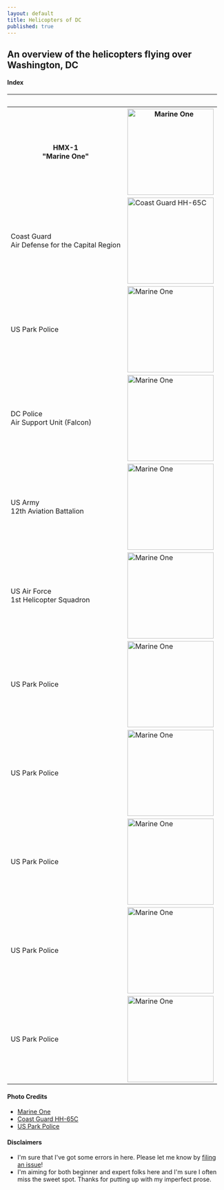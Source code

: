 ```yaml
---
layout: default
title: Helicopters of DC
published: true
---
```


## An overview of the helicopters flying over Washington, DC

#### Index


 <table style="width:100%">
  <tr>
    <th>&nbsp;</th>
    <th>&nbsp;</th>
  </tr>
  <tr>
    <th>HMX-1<br>"Marine One"</th>
    <th><img src="https://helicoptersofdc.com/pictures/VH-3D_Marine_One_over_Washington_DC_May_2005.jpg" alt="Marine One" width="200"></th>
  </tr>
  <tr>
    <td>Coast Guard<br>Air Defense for the Capital Region</td>
    <td><img src="https://helicoptersofdc.com/pictures/1599px-USCG_HH-65C.jpg" alt="Coast Guard HH-65C" width="200"></td>
  </tr>
  <tr>
    <td>US Park Police</td>
    <td><img src="https://helicoptersofdc.com/pictures/U.S._Park_Police_helicopter.JPG" alt="Marine One" width="200"></td>
  </tr>
  <tr>
    <td>DC Police<br>Air Support Unit (Falcon)</td>
    <td><img src="https://helicoptersofdc.com/pictures/U.S._Park_Police_helicopter.JPG" alt="Marine One" width="200"></td>
  </tr>
  <tr>
    <td>US Army<br>12th Aviation Battalion</td>
    <td><img src="https://helicoptersofdc.com/pictures/U.S._Park_Police_helicopter.JPG" alt="Marine One" width="200"></td>
  </tr> 
  <tr>
    <td>US Air Force<br>1st Helicopter Squadron</td>
    <td><img src="https://helicoptersofdc.com/pictures/U.S._Park_Police_helicopter.JPG" alt="Marine One" width="200"></td>
  </tr>
  <tr>
    <td>US Park Police</td>
    <td><img src="https://helicoptersofdc.com/pictures/U.S._Park_Police_helicopter.JPG" alt="Marine One" width="200"></td>
  </tr> 
  <tr>
    <td>US Park Police</td>
    <td><img src="https://helicoptersofdc.com/pictures/U.S._Park_Police_helicopter.JPG" alt="Marine One" width="200"></td>
  </tr>
  <tr>
    <td>US Park Police</td>
    <td><img src="https://helicoptersofdc.com/pictures/U.S._Park_Police_helicopter.JPG" alt="Marine One" width="200"></td>
  </tr>
  <tr>
    <td>US Park Police</td>
    <td><img src="https://helicoptersofdc.com/pictures/U.S._Park_Police_helicopter.JPG" alt="Marine One" width="200"></td>
  </tr>
  <tr>
    <td>US Park Police</td>
    <td><img src="https://helicoptersofdc.com/pictures/U.S._Park_Police_helicopter.JPG" alt="Marine One" width="200"></td>
  </tr>


</table> 




#### Photo Credits
* [Marine One](https://en.wikipedia.org/wiki/Marine_One#/media/File:VH-3D_Marine_One_over_Washington_DC_May_2005.jpg)
* [Coast Guard HH-65C](https://en.wikipedia.org/wiki/File:USCG_HH-65C.jpg) 
* [US Park Police](https://en.wikipedia.org/wiki/File:U.S._Park_Police_helicopter.JPG)


#### Disclaimers   
* I'm sure that I've got some errors in here.  Please let me know by [filing an issue](https://github.com/gbinal/dc-helicopters/issues)!  
* I'm aiming for both beginner and expert folks here and I'm sure I often miss the sweet spot.  Thanks for putting up with my imperfect prose.  











